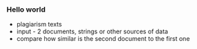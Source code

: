 ### Hello world
+ plagiarism texts
+ input - 2 documents, strings or other sources of data
+ compare how similar is the second document to the first one

